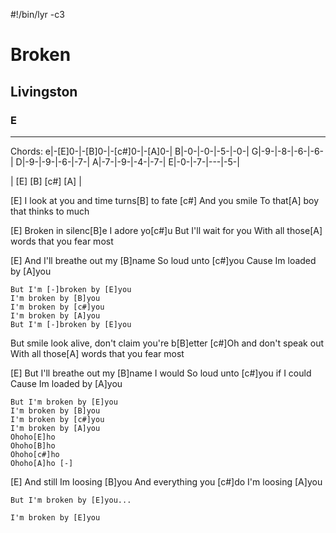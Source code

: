 #!/bin/lyr -c3
# Broken
## Livingston
### E

---

Chords:
e|-[E]0-|-[B]0-|-[c#]0-|-[A]0-|
B|-0-|-0-|-5-|-0-|
G|-9-|-8-|-6-|-6-|
D|-9-|-9-|-6-|-7-|
A|-7-|-9-|-4-|-7-|
E|-0-|-7-|---|-5-|

| [E] [B] [c#] [A] |

[E] I look at you and time turns[B] to fate
[c#] And you smile
To that[A] boy that thinks to much

[E] Broken in silenc[B]e I adore yo[c#]u
But I'll wait for you
With all those[A] words that you fear most

[E] And I'll breathe out my [B]name
So loud unto [c#]you
Cause Im loaded by [A]you

    But I'm [-]broken by [E]you
    I'm broken by [B]you
    I'm broken by [c#]you
    I'm broken by [A]you
    But I'm [-]broken by [E]you

But smile look alive, don't claim you're b[B]etter
[c#]Oh and don't speak out
With all those[A] words that you fear most

[E] But I'll breathe out my [B]name I would
So loud unto [c#]you if I could
Cause Im loaded by [A]you

    But I'm broken by [E]you
    I'm broken by [B]you
    I'm broken by [c#]you
    I'm broken by [A]you
    Ohoho[E]ho
    Ohoho[B]ho
    Ohoho[c#]ho
    Ohoho[A]ho [-]

[E] And still Im loosing [B]you
And everything you [c#]do
I'm loosing [A]you

    But I'm broken by [E]you...
    
    I'm broken by [E]you